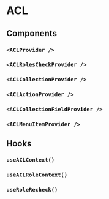 # ACL

## Components

### `<ACLProvider />`

### `<ACLRolesCheckProvider />`

### `<ACLCollectionProvider />`

### `<ACLActionProvider />`

### `<ACLCollectionFieldProvider />`

### `<ACLMenuItemProvider />`

## Hooks

### `useACLContext()`

### `useACLRoleContext()`

### `useRoleRecheck()`
